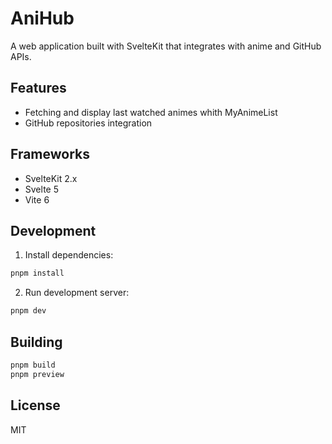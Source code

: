 # AniHub

A web application built with SvelteKit that integrates with anime and GitHub APIs.

## Features

- Fetching and display last watched animes whith MyAnimeList
- GitHub repositories integration

## Frameworks

- SvelteKit 2.x
- Svelte 5
- Vite 6

## Development

1. Install dependencies:
```bash
pnpm install
```

2. Run development server:
```bash
pnpm dev
```

## Building

```bash
pnpm build
pnpm preview
```

## License

MIT
